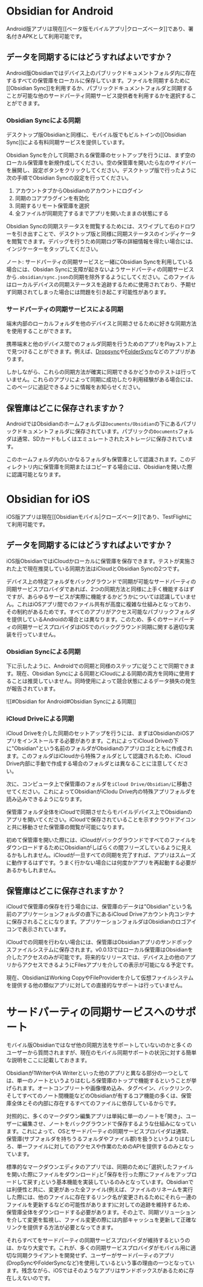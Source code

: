 # Obsidian for Android

Android版アプリは現在[[ベータ版モバイルアプリ|クローズベータ]]であり、署名付きAPKとして利用可能です。

## データを同期するにはどうすればよいですか？

Android版Obsidianではデバイス上のパブリックドキュメントフォルダ内に存在するすべての保管庫をローカルに保存しています。ファイルを同期するために[[Obsidian Sync]]を利用するか、パブリックドキュメントフォルダと同期することが可能な他のサードパーティ同期サービス提供者を利用するかを選択することができます。

### Obsidian Syncによる同期

デスクトップ版Obsidianと同様に、モバイル版でもビルトインの[[Obsidian Sync]]による有料同期サービスを提供しています。

Obsidian Syncを介して同期される保管庫のセットアップを行うには、まず空のローカル保管庫を新規作成してください。空の保管庫を開いたら左のサイドバーを展開し、設定ボタンをクリックしてください。デスクトップ版で行ったように次の手順でObsidian Syncの設定を行ってください。

1. アカウントタブからObsidianのアカウントにログイン
2. 同期のコアプラグインを有効化
3. 同期するリモート保管庫を選択
4. 全ファイルが同期完了するまでアプリを開いたままの状態にする

Obsidian Syncの同期ステータスを閲覧するためには、スワイプして右のドロワーを引き出すことで、デスクトップ版と同様に同期ステータスのインディケータを閲覧できます。デバッグを行うため同期ログ等の詳細情報を得たい場合には、インジケーターをタップしてください。

ノート: サードパーティの同期サービスと一緒にObsidian Syncを利用している場合には、Obsidan Syncに支障が起きないようサードパーティの同期サービスから`.obsidian/sync.json`の同期を除外するようにしてください。このファイルはローカルデバイスの同期ステータスを追跡するために使用されており、予期せず同期されてしまった場合には問題を引き起こす可能性があります。

### サードパーティの同期サービスによる同期

端末内部のローカルフォルダを他のデバイスと同期させるために好きな同期方法を使用することができます。

携帯端末と他のデバイス間でのフォルダ同期を行うためのアプリをPlayストア上で見つけることができます。例えば、[Dropsync](https://play.google.com/store/apps/details?id=com.ttxapps.dropsync)や[FolderSync](https://play.google.com/store/apps/details?id=dk.tacit.android.foldersync.lite)などのアプリがあります。

しかしながら、これらの同期方法が確実に同期できるかどうかのテストは行っていません。これらのアプリによって同期に成功したり利用経験がある場合には、このページに追記できるように情報をお知らせください。

## 保管庫はどこに保存されますか？

AndroidではObsidianのホームフォルダは`Documents/Obsidian`の下にあるパブリックドキュメントフォルダに保存されています。パブリックの`Documents`フォルダは通常、SDカードもしくはエミュレートされたストレージに保存されています。

このホームフォルダ内のいかなるフォルダも保管庫として認識されます。このディレクトリ内に保管庫を同期またはコピーする場合には、Obsidianを開いた際に認識可能となります。

# Obsidian for iOS

iOS版アプリは現在[[Obsidianモバイル|クローズベータ]]であり、TestFlightにて利用可能です。

## データを同期するにはどうすればよいですか？

iOS版ObsidianではiCloudかローカルに保管庫を保存できます。テストが実施された上で現在推奨している同期方法はiCloudとObsidian Syncの2つです。

デバイス上の特定フォルダをバックグラウンドで同期が可能なサードパーティの同期サービスプロバイダであれば、2つの同期方法と同様に上手く機能するはずですが、あらゆるサービスが実際に機能するかどうかについては認識していません。これはiOSアプリ間でのファイル共有が高度に複雑な仕組みとなっており、その制約があるためです。すべてのアプリがアクセス可能なパブリックフォルダを提供しているAndroidの場合とは異なります。このため、多くのサードパーティの同期サービスプロバイダはiOSでのバックグラウンド同期に関する適切な実装を行っていません。

### Obsidian Syncによる同期

下に示したように、Androidでの同期と同様のステップに従うことで同期できます。現在、Obsidian Syncによる同期とiCloudによる同期の両方を同時に使用することは推奨していません。同時使用によって競合状態によるデータ損失の発生が報告されています。

![[#Obsidian for Android#Obsidian Syncによる同期]]

### iCloud Driveによる同期

iCloud Driveを介した同期のセットアップを行うには、まずはObsidianのiOSアプリをインストールする必要があります。これによってiCloud Driveの下に"Obsidian"という名前のフォルダがObsidianのアプリロゴとともに作成されます。このフォルダはiCloudから特殊フォルダとして認識されるため、iCloud Drive内部に手動で作成する場合のフォルダとは異なることに注意してください。

次に、コンピュータ上で保管庫のフォルダを`iCloud Drive/Obsidian/`に移動させてください。これによってObsidianがiClodu Drive内の特殊アプリフォルダを読み込みできるようになります。

保管庫フォルダ全体をiCloudで同期させたらモバイルデバイス上でObsidianのアプリを開いてください。iCloudで保存されていることを示すクラウドアイコンと共に移動させた保管庫の閲覧が可能になります。

初めて保管庫を開いた際には、iCloudがバックグラウンドですべてのファイルをダウンロードするためにObsidianがしばらくの間フリーズしているように見えるかもしれません。iCloudが一旦すべての同期を完了すれば、アプリはスムーズに動作するはずです。うまく行かない場合には何度かアプリを再起動する必要があるかもしれません。

## 保管庫はどこに保存されますか？

iCloudで保管庫の保存を行う場合には、保管庫のデータは"Obsidian"という名前のアプリケーションフォルダの直下にあるiCloud Driveアカウント内コンテナに保存されることになります。アプリケーションフォルダはObsidianのロゴアイコンで表示されています。

iCloudでの同期を行わない場合には、保管庫はObsidianアプリのサンドボックスファイルシステムに保存されます。v0.0.13ではローカル保管庫はObsidianを介したアクセスのみが可能です。将来的なリリースでは、デバイス上の他のアプリからアクセスできるようにFilesアプリを介しての表示が可能になる予定です。

現在、ObsidianはWorking CopyやFileProviderを介して仮想ファイルシステムを提供する他の類似アプリに対しての直接的なサポートは行っていません。

# サードパーティの同期サービスへのサポート

モバイル版Obsidianではなぜ他の同期方法をサポートしていないのかと多くのユーザーから質問されますが、現在のモバイル同期サポートの状況に対する簡単な説明をここに記載しておきます。

Obsidianが1WriterやiA Writerといった他のアプリと異なる部分の一つとしては、単一のノートというよりはむしろ保管庫のトップで機能するということが挙げられます。オートコンプリートや画像埋め込み、タグペイン、バックリンク、そしてすべてのノート間機能などのObsidianが有するコア機能の多くは、保管庫全体とその内部に存在するすべてのファイルに依存しているからです。

対照的に、多くのマークダウン編集アプリは単純に単一のノートを｢開き｣、ユーザーに編集させ、ノートをバックグラウンドで保存するような仕組みになっています。これによって、OSとサードパーティの同期サービスプロバイダは通常、保管庫(サブフォルダを持ちうるフォルダやファイル郡)を扱うというよりはむしろ、単一ファイルに対してのアクセスや作業のためのAPIを提供するのみとなっています。

標準的なマークダウンエディタのアプリでは、同期のために｢選択したファイルを開いた際にファイルをダウンロード｣と｢保存を行った際にファイルをアップロードして戻す｣という基本機能を実装しているのみとなっています。Obsidianでは利便性と共に、変更があった全ファイル(例えば、ファイルのリネームを実行した際には、他のファイルに存在するリンク名が変更されるためにそれら一連のファイルを更新するなどの可能性があります)に対しての追跡を維持するため、保管庫全体をダウンロードする必要があります。その上で、同期ソリューションを介して変更を監視し、ファイル変更の際には内部キャッシュを更新して正確なリンクを提供する方法が必要となってきます。

それらすべてをサードパーティの同期サービスプロバイダが維持するというのは、かなり大変です。これが、多くの同期サービスプロバイダがモバイル用に適切な同期クライアントを開発せず、ユーザーがサードパーティのアプリ(DropSyncやFolderSyncなど)を使用しているという事の理由の一つとなっています。残念ながら、iOSではそのようなアプリはサンドボックスがあるために存在しえないのです。
